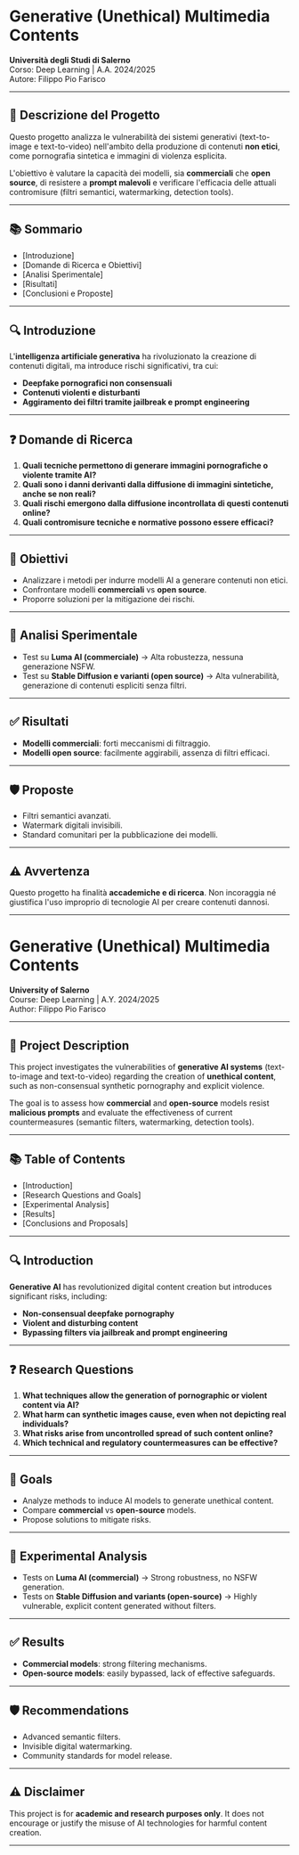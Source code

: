 # Generative (Unethical) Multimedia Contents

**Università degli Studi di Salerno**  
Corso: Deep Learning | A.A. 2024/2025  
Autore: Filippo Pio Farisco  

---

## 📌 Descrizione del Progetto
Questo progetto analizza le vulnerabilità dei sistemi generativi (text-to-image e text-to-video) nell'ambito della produzione di contenuti **non etici**, come pornografia sintetica e immagini di violenza esplicita.  

L'obiettivo è valutare la capacità dei modelli, sia **commerciali** che **open source**, di resistere a **prompt malevoli** e verificare l'efficacia delle attuali contromisure (filtri semantici, watermarking, detection tools).

---

## 📚 Sommario
- [Introduzione]
- [Domande di Ricerca e Obiettivi]
- [Analisi Sperimentale]
- [Risultati]
- [Conclusioni e Proposte]

---

## 🔍 Introduzione
L'**intelligenza artificiale generativa** ha rivoluzionato la creazione di contenuti digitali, ma introduce rischi significativi, tra cui:
- **Deepfake pornografici non consensuali**
- **Contenuti violenti e disturbanti**
- **Aggiramento dei filtri tramite jailbreak e prompt engineering**

---

## ❓ Domande di Ricerca
1. **Quali tecniche permettono di generare immagini pornografiche o violente tramite AI?**
2. **Quali sono i danni derivanti dalla diffusione di immagini sintetiche, anche se non reali?**
3. **Quali rischi emergono dalla diffusione incontrollata di questi contenuti online?**
4. **Quali contromisure tecniche e normative possono essere efficaci?**

---

## 🎯 Obiettivi
- Analizzare i metodi per indurre modelli AI a generare contenuti non etici.
- Confrontare modelli **commerciali** vs **open source**.
- Proporre soluzioni per la mitigazione dei rischi.

---

## 🧪 Analisi Sperimentale
- Test su **Luma AI (commerciale)** → Alta robustezza, nessuna generazione NSFW.
- Test su **Stable Diffusion e varianti (open source)** → Alta vulnerabilità, generazione di contenuti espliciti senza filtri.

---

## ✅ Risultati
- **Modelli commerciali**: forti meccanismi di filtraggio.
- **Modelli open source**: facilmente aggirabili, assenza di filtri efficaci.

---

## 🛡️ Proposte
- Filtri semantici avanzati.
- Watermark digitali invisibili.
- Standard comunitari per la pubblicazione dei modelli.

---

## ⚠️ Avvertenza
Questo progetto ha finalità **accademiche e di ricerca**. Non incoraggia né giustifica l'uso improprio di tecnologie AI per creare contenuti dannosi.

---

# Generative (Unethical) Multimedia Contents

**University of Salerno**  
Course: Deep Learning | A.Y. 2024/2025  
Author: Filippo Pio Farisco  

---

## 📌 Project Description
This project investigates the vulnerabilities of **generative AI systems** (text-to-image and text-to-video) regarding the creation of **unethical content**, such as non-consensual synthetic pornography and explicit violence.  

The goal is to assess how **commercial** and **open-source** models resist **malicious prompts** and evaluate the effectiveness of current countermeasures (semantic filters, watermarking, detection tools).

---

## 📚 Table of Contents
- [Introduction]
- [Research Questions and Goals]
- [Experimental Analysis]
- [Results]
- [Conclusions and Proposals]

---

## 🔍 Introduction
**Generative AI** has revolutionized digital content creation but introduces significant risks, including:
- **Non-consensual deepfake pornography**
- **Violent and disturbing content**
- **Bypassing filters via jailbreak and prompt engineering**

---

## ❓ Research Questions
1. **What techniques allow the generation of pornographic or violent content via AI?**
2. **What harm can synthetic images cause, even when not depicting real individuals?**
3. **What risks arise from uncontrolled spread of such content online?**
4. **Which technical and regulatory countermeasures can be effective?**

---

## 🎯 Goals
- Analyze methods to induce AI models to generate unethical content.
- Compare **commercial** vs **open-source** models.
- Propose solutions to mitigate risks.

---

## 🧪 Experimental Analysis
- Tests on **Luma AI (commercial)** → Strong robustness, no NSFW generation.
- Tests on **Stable Diffusion and variants (open-source)** → Highly vulnerable, explicit content generated without filters.

---

## ✅ Results
- **Commercial models**: strong filtering mechanisms.
- **Open-source models**: easily bypassed, lack of effective safeguards.

---

## 🛡️ Recommendations
- Advanced semantic filters.
- Invisible digital watermarking.
- Community standards for model release.

---

## ⚠️ Disclaimer
This project is for **academic and research purposes only**. It does not encourage or justify the misuse of AI technologies for harmful content creation.

---
